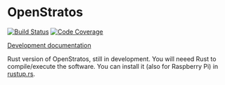 # OpenStratos

[![Build Status][build_badge]][build_status]
[![Code Coverage][coverage_badge]][coverage_report]

[Development documentation][documentation]

Rust version of OpenStratos, still in development. You will neeed Rust to compile/execute the
software. You can install it (also for Raspberry Pi) in [rustup.rs][rustup].

[build_badge]: https://travis-ci.org/OpenStratos/server-rs.svg?branch=master
[build_status]: https://travis-ci.org/OpenStratos/server-rs
[coverage_badge]: https://codecov.io/gh/OpenStratos/server-rs/branch/master/graph/badge.svg
[coverage_report]: https://codecov.io/gh/OpenStratos/server-rs
[documentation]: https://openstratos.github.io/server-rs/
[rustup]: https://rustup.rs/
